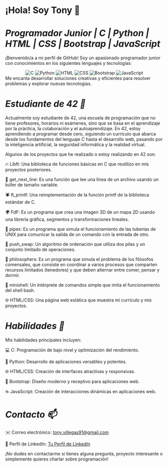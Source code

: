 # **¡Hola! Soy Tony 👋**

# *Programador Junior | C | Python | HTML | CSS | Bootstrap | JavaScript*

¡Bienvenido/a a mi perfil de GitHub! Soy un apasionado programador junior con conocimientos en los siguientes lenguajes y tecnologías:

<div align="center">
  <img src="https://img.shields.io/badge/C-90%25-brightgreen" alt="C">
  <img src="https://img.shields.io/badge/Python-80%25-blue" alt="Python">
  <img src="https://img.shields.io/badge/HTML-85%25-orange" alt="HTML">
  <img src="https://img.shields.io/badge/CSS-80%25-yellow" alt="CSS">
  <img src="https://img.shields.io/badge/Bootstrap-70%25-purple" alt="Bootstrap">
  <img src="https://img.shields.io/badge/JavaScript-75%25-yellowgreen" alt="JavaScript">
</div>
Me encanta desarrollar soluciones creativas y eficientes para resolver problemas y explorar nuevas tecnologías.

# *Estudiante de 42 🚀*


Actualmente soy estudiante de 42, una escuela de programación que no tiene profesores, horarios ni exámenes, sino que se basa en el aprendizaje por la práctica, la colaboración y el autoaprendizaje. En 42, estoy aprendiendo a programar desde cero, siguiendo un currículo que abarca desde los fundamentos del lenguaje C hasta el desarrollo web, pasando por la inteligencia artificial, la seguridad informática y la realidad virtual.

Algunos de los proyectos que he realizado o estoy realizando en 42 son:

🔥 Libft: Una biblioteca de funciones básicas en C que reutilizo en mis proyectos posteriores.

📖 get_next_line: Es una función que lee una línea de un archivo usando un búfer de tamaño variable.

🕷️ ft_printf: Una reimplementación de la función printf de la biblioteca estándar de C.

🌍 FdF: Es un programa que crea una imagen 3D de un mapa 2D usando una librería gráfica, segmentos y transformaciones lineales.

🧪 pipex: Es un programa que simula el funcionamiento de las tuberías de UNIX para comunicar la salida de un comando con la entrada de otro.

🧮 push_swap: Un algoritmo de ordenación que utiliza dos pilas y un conjunto limitado de operaciones.

🍃 philosophers: Es un programa que simula el problema de los filósofos comensales, que consiste en coordinar a varios procesos que comparten recursos limitados (tenedores) y que deben alternar entre comer, pensar y dormir.

🐚 minishell: Un intérprete de comandos simple que imita el funcionamiento del shell bash.

🌐 HTML/CSS: Una página web estática que muestra mi currículo y mis proyectos.



# *Habilidades 💪*
Mis habilidades principales incluyen:

💻 C: Programación de bajo nivel y optimización del rendimiento.

🐍 Python: Desarrollo de aplicaciones versátiles y potentes.

🌐 HTML/CSS: Creación de interfaces atractivas y responsivas.

🎨 Bootstrap: Diseño moderno y receptivo para aplicaciones web.

☕️ JavaScript: Creación de interacciones dinámicas en aplicaciones web.


# *Contacto 📫* 

✉️ Correo electrónico: tony.villegas91@gmail.com

💼 Perfil de LinkedIn: [Tu Perfil de LinkedIn](https://www.linkedin.com/in/antoniovillegas91/)

¡No dudes en contactarme si tienes alguna pregunta, proyecto interesante o simplemente quieres charlar sobre programación!
